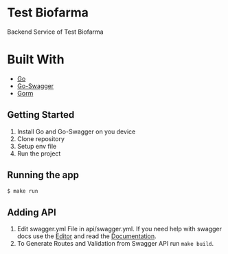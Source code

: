 # Test Biofarma

Backend Service of Test Biofarma

# Built With

- [Go](https://go.dev/)
- [Go-Swagger](https://github.com/go-swagger/go-swagger)
- [Gorm](https://gorm.io/)

## Getting Started

1. Install Go and Go-Swagger on you device
2. Clone repository
3. Setup env file
4. Run the project 

## Running the app

```bash
$ make run
```

## Adding API

1. Edit swagger.yml File in api/swagger.yml. If you need help with swagger docs use the [Editor](https://swagger.io/docs/open-source-tools/swagger-editor/) and read the [Documentation](https://swagger.io/docs/specification/about/).
2. To Generate Routes and Validation from Swagger API run `make build`.
